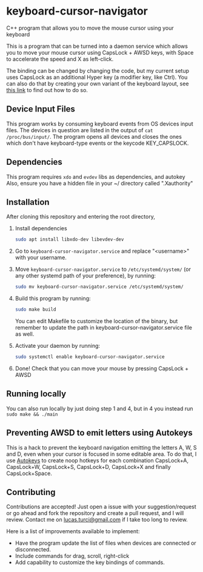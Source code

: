 # keyboard-cursor-navigator

C++ program that allows you to move the mouse cursor using your keyboard

This is a program that can be turned into a daemon service which allows you to move your mouse cursor using CapsLock + AWSD keys, with Space to accelerate the speed and X as left-click. 

The binding can be changed by changing the code, but my current setup uses CapsLock as an additional Hyper key (a modifier key, like Ctrl). You can also do that by creating your own variant of the keyboard layout, see [this link](https://forum.endeavouros.com/t/how-to-convert-caps-lock-to-hyper-key/24575) to find out how to do so. 

## Device Input Files
This program works by consuming keyboard events from OS devices input files. The devices in question are listed in the output of `cat /proc/bus/input/`. The program opens all devices and closes the ones which don't have keyboard-type events or the keycode KEY_CAPSLOCK.

## Dependencies
This program requires `xdo` and `evdev` libs as dependencies, and autokey
Also, ensure you have a hidden file in your ~/ directory called ".Xauthority"

## Installation

After cloning this repository and entering the root directory,
1. Install dependencies
    ```bash
    sudo apt install libxdo-dev libevdev-dev
    ```
2. Go to `keyboard-cursor-navigator.service` and replace "\<username\>" with your username.
3. Move `keyboard-cursor-navigator.service` to `/etc/systemd/system/` (or any other systemd path of your preference), by running: 
    
    ```bash
    sudo mv keyboard-cursor-navigator.service /etc/systemd/system/
    ```
4. Build this program by running:
    ```bash
    sudo make build
    ```
    You can edit Makefile to customize the location of the binary, but remember to update the path in keyboard-cursor-navigator.service file as well.
5. Activate your daemon by running:
    ```bash
    sudo systemctl enable keyboard-cursor-navigator.service
    ```
6. Done! Check that you can move your mouse by pressing CapsLock + AWSD

## Running locally

You can also run locally by just doing step 1 and 4, but in 4 you instead run `sudo make && ./main`


## Preventing AWSD to emit letters using Autokeys
This is a hack to prevent the keyboard navigation emitting the letters A, W, S and D, even when your cursor is focused in some editable area. To do that, I use [Autokeys](https://github.com/autokey/autokey) to create noop hotkeys for each combination CapsLock+A, CapsLock+W, CapsLock+S, CapsLock+D, CapsLock+X and finally CapsLock+Space.

## Contributing

Contributions are accepted! Just open a issue with your suggestion/request or go ahead and fork the repository and create a pull request, and I will review. Contact me on lucas.turci@gmail.com if I take too long to review.

Here is a list of improvements available to implement:
- Have the program update the list of files when devices are connected or disconnected.
- Include commands for drag, scroll, right-click
- Add capability to customize the key bindings of commands.